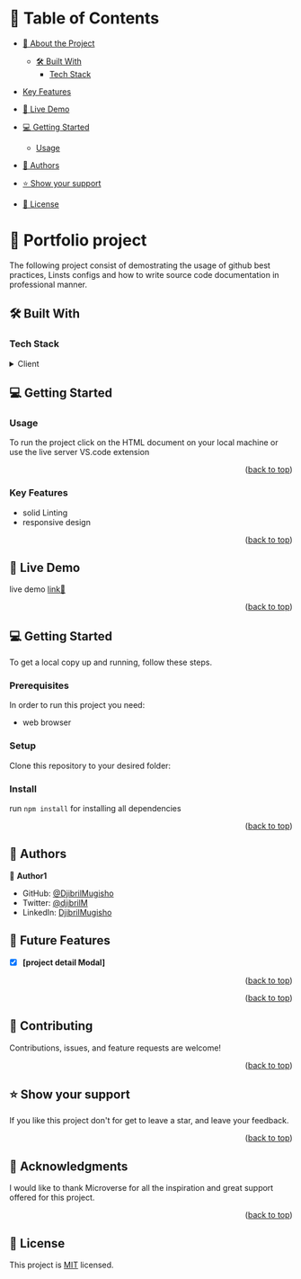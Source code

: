 
# 📗 Table of Contents

- [📖 About the Project](#about-project)
  - [🛠 Built With](#built-with)
    - [Tech Stack](#tech-stack)
- [Key Features](#key-features)
- [🚀 Live Demo](#live-demo)

- [💻 Getting Started](#getting-started)

  - [Usage](#usage)

- [👥 Authors](#authors)

- [⭐️ Show your support](#support)

- [📝 License](#license)

<!-- PROJECT DESCRIPTION -->

# 📖  Portfolio project
  <a name="about-project"></a>
The following project consist of demostrating the usage of github best practices, Linsts configs and how to write source code documentation in professional manner.



## 🛠 Built With <a name="built-with"></a>

### Tech Stack <a name="tech-stack"></a>

<details>
  <summary>Client</summary>
  <ul>
    <li><a href="https://reactjs.org/">HTML</a></li>
    <li><a href="https://reactjs.org/">CSS</a></li>
    <li><a href="https://reactjs.org/">Box icons</a></li>
    <li><a href="https://reactjs.org/">Google fonts</a></li>
  </ul>
</details>

<!-- GETTING STARTED -->

## 💻 Getting Started <a name="getting-started"></a>

### Usage
To run the project click on the HTML document on your local machine or use the live server VS.code extension


<p align="right">(<a href="#readme-top">back to top</a>)</p>


### Key Features <a name="key-features"></a>


- solid Linting  
- responsive design 


<p align="right">(<a href="#readme-top">back to top</a>)</p>


## 🚀 Live Demo <a name="live-demo"></a>
live demo <a href="https://djibrilm.github.io/Portfolio/"> link🚀</a>


<p align="right">(<a href="#readme-top">back to top</a>)</p>

## 💻 Getting Started <a name="getting-started"></a>


To get a local copy up and running, follow these steps.

### Prerequisites

In order to run this project you need: 
- web browser

### Setup

Clone this repository to your desired folder:

### Install
run `npm install` for installing all dependencies

<p align="right">(<a href="#readme-top">back to top</a>)</p>


## 👥 Authors <a name="authors"></a>

👤 **Author1**

- GitHub: [@DjibrilMugisho](https://github.com/DjibrilM?tab=overview&from=2023-04-01&to=2023-04-26)
- Twitter: [@djibrilM](https://twitter.com/DjibrilMugisho)
- LinkedIn: [DjibrilMugisho](https://www.linkedin.com/in/djibril-mugisho-509042241/)


## 🔭 Future Features <a name="future-features"></a>

- [x] **[project detail Modal]**


<p align="right">(<a href="#readme-top">back to top</a>)</p>

<!-- CONTRIBUTING -->


<p align="right">(<a href="#readme-top">back to top</a>)</p>



## 🤝 Contributing <a name="contributing"></a>
Contributions, issues, and feature requests are welcome!


<p align="right">(<a href="#readme-top">back to top</a>)</p>


## ⭐️ Show your support <a name="support"></a>

If you like this project don't for get to leave a star, and leave your feedback.

<p align="right">(<a href="#readme-top">back to top</a>)</p>



## 🙏 Acknowledgments <a name="acknowledgements"></a>

I would like to thank Microverse for all the inspiration and great support offered for this project.

<p align="right">(<a href="#readme-top">back to top</a>)</p>


## 📝 License <a name="license"></a>

This project is [MIT](./LICENSE) licensed.
